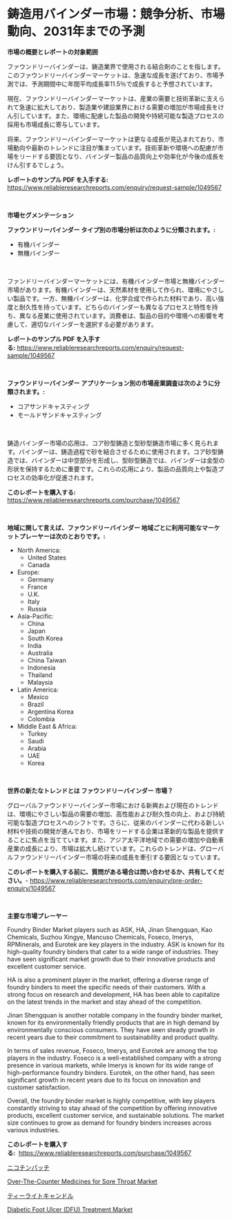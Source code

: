 <p><h1>鋳造用バインダー市場：競争分析、市場動向、2031年までの予測</h1></p><p><strong>市場の概要とレポートの対象範囲</strong></p>
<p><p>ファウンドリーバインダーは、鋳造業界で使用される結合剤のことを指します。このファウンドリーバインダーマーケットは、急速な成長を遂げており、市場予測では、予測期間中に年間平均成長率11.5％で成長すると予想されています。</p><p>現在、ファウンドリーバインダーマーケットは、産業の需要と技術革新に支えられて急速に拡大しており、製造業や建設業界における需要の増加が市場成長をけん引しています。また、環境に配慮した製品の開発や持続可能な製造プロセスの採用も市場成長に寄与しています。</p><p>将来、ファウンドリーバインダーマーケットは更なる成長が見込まれており、市場動向や最新のトレンドに注目が集まっています。技術革新や環境への配慮が市場をリードする要因となり、バインダー製品の品質向上や効率化が今後の成長をけん引するでしょう。</p></p>
<p><strong>レポートのサンプル PDF を入手する:</strong> <a href="https://www.reliableresearchreports.com/enquiry/request-sample/1049567">https://www.reliableresearchreports.com/enquiry/request-sample/1049567</a></p>
<p>&nbsp;</p>
<p><strong>市場セグメンテーション</strong></p>
<p><strong>ファウンドリーバインダー タイプ別の市場分析は次のように分類されます。:</strong></p>
<p><ul><li>有機バインダー</li><li>無機バインダー</li></ul></p>
<p>&nbsp;</p>
<p><p>ファンドリーバインダーマーケットには、有機バインダー市場と無機バインダー市場があります。有機バインダーは、天然素材を使用して作られ、環境にやさしい製品です。一方、無機バインダーは、化学合成で作られた材料であり、高い強度と耐久性を持っています。どちらのバインダーも異なるプロセスと特性を持ち、異なる産業に使用されています。消費者は、製品の目的や環境への影響を考慮して、適切なバインダーを選択する必要があります。</p></p>
<p><strong>レポートのサンプル PDF を入手する:</strong>&nbsp;<a href="https://www.reliableresearchreports.com/enquiry/request-sample/1049567">https://www.reliableresearchreports.com/enquiry/request-sample/1049567</a></p>
<p>&nbsp;</p>
<p><strong> ファウンドリーバインダー アプリケーション別の市場産業調査は次のように分類されます。:</strong></p>
<p><ul><li>コアサンドキャスティング</li><li>モールドサンドキャスティング</li></ul></p>
<p>&nbsp;</p>
<p><p>鋳造バインダー市場の応用は、コア砂型鋳造と型砂型鋳造市場に多く見られます。バインダーは、鋳造過程で砂を結合させるために使用されます。コア砂型鋳造では、バインダーは中空部分を形成し、型砂型鋳造では、バインダーは金型の形状を保持するために重要です。これらの応用により、製品の品質向上や製造プロセスの効率化が促進されます。</p></p>
<p><strong>このレポートを購入する:</strong>&nbsp; <a href="https://www.reliableresearchreports.com/purchase/1049567">https://www.reliableresearchreports.com/purchase/1049567</a></p>
<p>&nbsp;</p>
<p><strong>地域に関して言えば、ファウンドリーバインダー 地域ごとに利用可能なマーケットプレーヤーは次のとおりです。:</strong></p>
<p><ul>
    <li>
        North America:
        <ul>
            <li>United States</li>
            <li>Canada</li>
        </ul>
    </li>
    <li>
        Europe:
        <ul>
            <li>Germany</li>
            <li>France</li>
            <li>U.K.</li>
            <li>Italy</li>
            <li>Russia</li>
        </ul>
    </li>
    <li>
        Asia-Pacific:
        <ul>
            <li>China</li>
            <li>Japan</li>
            <li>South Korea</li>
            <li>India</li>
            <li>Australia</li>
            <li>China Taiwan</li>
            <li>Indonesia</li>
            <li>Thailand</li>
            <li>Malaysia</li>
        </ul>
    </li>
    <li>
        Latin America:
        <ul>
            <li>Mexico</li>
            <li>Brazil</li>
            <li>Argentina Korea</li>
            <li>Colombia</li>
        </ul>
    </li>
    <li>
        Middle East & Africa:
        <ul>
            <li>Turkey</li>
            <li>Saudi</li>
            <li>Arabia</li>
            <li>UAE</li>
            <li>Korea</li>
        </ul>
    </li>
    </ul></p>
<p>&nbsp;</p>
<p><strong>世界の新たなトレンドとは ファウンドリーバインダー 市場？</strong></p>
<p><p>グローバルファウンドリーバインダー市場における新興および現在のトレンドは、環境にやさしい製品の需要の増加、高性能および耐久性の向上、および持続可能な製造プロセスへのシフトです。さらに、従来のバインダーに代わる新しい材料や技術の開発が進んでおり、市場をリードする企業は革新的な製品を提供することに焦点を当てています。また、アジア太平洋地域での需要の増加や自動車産業の成長により、市場は拡大し続けています。これらのトレンドは、グローバルファウンドリーバインダー市場の将来の成長を牽引する要因となっています。</p></p>
<p><strong>このレポートを購入する前に、質問がある場合は問い合わせるか、共有してください。</strong>- <a href="https://www.reliableresearchreports.com/enquiry/pre-order-enquiry/1049567">https://www.reliableresearchreports.com/enquiry/pre-order-enquiry/1049567</a></p>
<p>&nbsp;</p>
<p><strong>主要な市場プレーヤー</strong></p>
<p><p>Foundry Binder Market players such as ASK, HA, Jinan Shengquan, Kao Chemicals, Suzhou Xingye, Mancuso Chemicals, Foseco, Imerys, RPMinerals, and Eurotek are key players in the industry. ASK is known for its high-quality foundry binders that cater to a wide range of industries. They have seen significant market growth due to their innovative products and excellent customer service.</p><p>HA is also a prominent player in the market, offering a diverse range of foundry binders to meet the specific needs of their customers. With a strong focus on research and development, HA has been able to capitalize on the latest trends in the market and stay ahead of the competition.</p><p>Jinan Shengquan is another notable company in the foundry binder market, known for its environmentally friendly products that are in high demand by environmentally conscious consumers. They have seen steady growth in recent years due to their commitment to sustainability and product quality.</p><p>In terms of sales revenue, Foseco, Imerys, and Eurotek are among the top players in the industry. Foseco is a well-established company with a strong presence in various markets, while Imerys is known for its wide range of high-performance foundry binders. Eurotek, on the other hand, has seen significant growth in recent years due to its focus on innovation and customer satisfaction.</p><p>Overall, the foundry binder market is highly competitive, with key players constantly striving to stay ahead of the competition by offering innovative products, excellent customer service, and sustainable solutions. The market size continues to grow as demand for foundry binders increases across various industries.</p></p>
<p><strong>このレポートを購入する:</strong>&nbsp;&nbsp;<a href="https://www.reliableresearchreports.com/purchase/1049567">https://www.reliableresearchreports.com/purchase/1049567</a></p>
<p><p><a href="https://medium.com/@attyourniture/%E3%83%8B%E3%82%B3%E3%83%81%E3%83%B3%E3%83%91%E3%83%83%E3%83%81%E3%81%AE%E5%B8%82%E5%A0%B4%E3%82%B7%E3%82%A7%E3%82%A2%E3%81%AE%E5%A4%89%E9%81%B7%E3%81%A8%E5%B8%82%E5%A0%B4%E3%81%AE%E6%88%90%E9%95%B7%E3%83%88%E3%83%AC%E3%83%B3%E3%83%89-2024%E5%B9%B4%E3%81%8B%E3%82%892031%E5%B9%B4%E3%81%BE%E3%81%A7-781e0c107e2a">ニコチンパッチ</a></p><p><a href="https://www.linkedin.com/pulse/over-the-counter-medicines-sore-throat-market-growth-trends-efw1e?trackingId=PxXaoT5gOtinQWY6pP2tdg%3D%3D">Over-The-Counter Medicines for Sore Throat Market</a></p><p><a href="https://medium.com/@a.d.michael1/%E3%83%86%E3%82%A3%E3%83%BC%E3%83%A9%E3%82%A4%E3%83%88%E3%82%AD%E3%83%A3%E3%83%B3%E3%83%89%E3%83%AB%E5%B8%82%E5%A0%B4%E3%81%AE%E8%A6%8B%E8%A7%A3-%E5%B8%82%E5%A0%B4%E5%8B%95%E5%90%91-%E6%88%90%E9%95%B7-2024%E5%B9%B4%E3%81%8B%E3%82%892031%E5%B9%B4%E3%81%BE%E3%81%A7%E3%81%AE%E4%BA%88%E6%B8%AC-a05543bf51ca">ティーライトキャンドル</a></p><p><a href="https://www.linkedin.com/pulse/diabetic-foot-ulcer-dfu-treatment-market-share-amp-new-trends-b6wef?trackingId=GmxUjTCeUgbvUvQ2iEdHWA%3D%3D">Diabetic Foot Ulcer (DFU) Treatment Market</a></p></p>